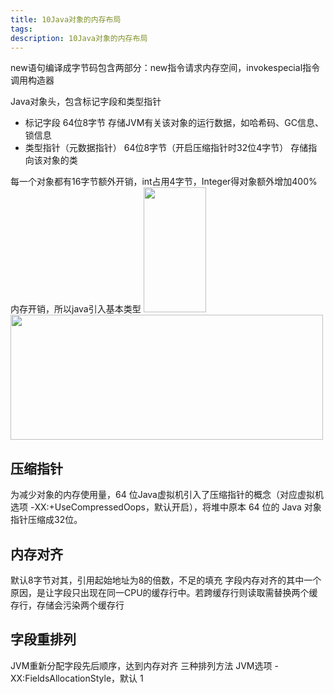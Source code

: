 ```yaml
---
title: 10Java对象的内存布局
tags:
description: 10Java对象的内存布局
---
```

new语句编译成字节码包含两部分：new指令请求内存空间，invokespecial指令调用构造器

Java对象头，包含标记字段和类型指针
- 标记字段 64位8字节
存储JVM有关该对象的运行数据，如哈希码、GC信息、锁信息
- 类型指针（元数据指针） 64位8字节（开启压缩指针时32位4字节）
存储指向该对象的类

每一个对象都有16字节额外开销，int占用4字节，Integer得对象额外增加400%内存开销，所以java引入基本类型
<img src="对象内存布局.png" width="100px" height="200px">
<img src="对象内存布局2.png" width="500px" height="200px">
## 压缩指针
为减少对象的内存使用量，64 位Java虚拟机引入了压缩指针的概念（对应虚拟机选项 -XX:+UseCompressedOops，默认开启），将堆中原本 64 位的 Java 对象指针压缩成32位。
## 内存对齐
默认8字节对其，引用起始地址为8的倍数，不足的填充
字段内存对齐的其中一个原因，是让字段只出现在同一CPU的缓存行中。若跨缓存行则读取需替换两个缓存行，存储会污染两个缓存行

## 字段重排列
JVM重新分配字段先后顺序，达到内存对齐
三种排列方法 JVM选项 -XX:FieldsAllocationStyle，默认 1
